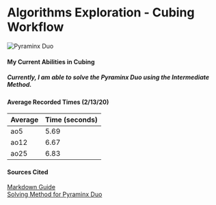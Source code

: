 # Algorithms Exploration - Cubing Workflow

![Pyraminx Duo](https://a.allegroimg.com/s128/11e4a6/31c0f8e54666b6abc3ffb708b8b1)

#### My Current Abilities in Cubing
##### Currently, I am able to solve the Pyraminx Duo using the Intermediate Method.

#### Average Recorded Times (2/13/20)
Average | Time (seconds)
------- | -------------
ao5 | 5.69
ao12 | 6.67
ao25 | 6.83

#### Sources Cited
[Markdown Guide](https://guides.github.com/features/mastering-markdown/)\
[Solving Method for Pyraminx Duo](https://www.youtube.com/watch?v=xRBGC4Bxv1w&feature=emb_title)
